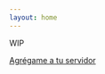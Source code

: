 ```yaml
---
layout: home
---
```


WIP

[Agrégame a tu servidor](https://discordapp.com/oauth2/authorize?client_id=397855139005988864&scope=bot)